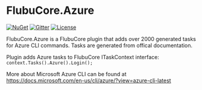 # FlubuCore.Azure

[![NuGet](https://img.shields.io/nuget/v/FlubuCore.CakePlugin.svg)](https://www.nuget.org/packages/FlubuCore.Azure/)
[![Gitter](https://img.shields.io/gitter/room/FlubuCore/Lobby.svg)](https://gitter.im/FlubuCore/Lobby?utm_source=badge&utm_medium=badge&utm_campaign=pr-badge&utm_content=badge)
[![License](https://img.shields.io/github/license/flubu-core/flubuCore.CakePlugin.svg)](https://github.com/flubu-core/FlubuCore.Azure/blob/master/LICENSE)

FlubuCore.Azure is a FlubuCore plugin that adds over 2000 generated tasks for Azure CLI commands. Tasks are generated from offical documentation.

Plugin adds Azure tasks to FlubuCore ITaskContext interface: ``` context.Tasks().Azure().Login(); ```

More about Microsoft Azure CLI can be found at https://docs.microsoft.com/en-us/cli/azure/?view=azure-cli-latest
